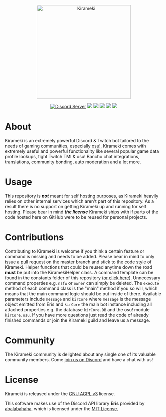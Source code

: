 <div align="center">
    <br>
    <p><img src="https://img.kirameki.one/2v01x5KE.png" height="300" alt="Kirameki"></p>
    <a href="https://discord.gg/kKPZdA6"><img src="https://discordapp.com/api/guilds/464440032577716238/embed.png" alt="Discord Server"/></a>
    <a href="https://www.gnu.org/licenses/agpl-3.0.html"><img src="https://img.shields.io/badge/license-AGPL%20v3-FF9175.svg"></a>
    <a href="https://abal.moe/Eris/"><img src="https://img.shields.io/badge/library-Eris-FF9175.svg"></a>
    <a href="https://github.com/riyacchi/chariot.js"><img src="https://img.shields.io/badge/framework-Chariot.js-FF9185.svg"></a>
    <img src="https://img.shields.io/badge/database-MySQL-FF9185.svg">
    <img src="https://img.shields.io/badge/node-10.15.3-FF9185.svg">
</div>

# About
Kirameki is an extremely powerful Discord & Twitch bot tailored to the needs of gaming communities, especially [osu!.](https://osu.ppy.sh) Kirameki comes with extremely useful and powerful functionality like several popular game data profile lookups, tight Twitch TMI & osu! Bancho chat integrations, translations, community bonding, auto moderation and a lot more.

# Usage
This repository is ***not*** meant for self hosting purposes, as Kirameki heavily relies on other internal services which aren't part of this repository. As a result there is no support on getting Kirameki up and running for self hosting. Please bear in mind ***the license*** Kirameki ships with if parts of the code hosted here on GitHub were to be reused for personal projects.

# Contributions
Contributing to Kirameki is welcome if you think a certain feature or command is missing and needs to be added. Please bear in mind to only issue a pull request on the master branch and stick to the code style of Kirameki. Helper functions that could be reused anytime down the road **must** be put into the KiramekiHelper class. A command template can be found in the constants folder of this repository ([or click here](https://github.com/riyacchi/kirameki/blob/master/src/constants/Template.kirameki)). Unnecessary command properties e.g. `nsfw` or `owner` can simply be deleted. The `execute` method of each command class is the "main" method if you so will, which means that the main command logic should be put inside of there. Available parameters include `message` and `kirCore` where `message` is the message object emitted from Eris and `kirCore` the main bot instance including all attached properties e.g. the database `kirCore.DB` and the osu! module `kirCore.osu`. If you have more questions just read the code of already finished commands or join the Kirameki guild and leave us a message.

# Community
The Kirameki community is delighted about any single one of its valuable community members. Come [join us on Discord](https://discord.gg/kKPZdA6) and have a chat with us!

# License
Kirameki is released under the [GNU AGPL v3](https://www.gnu.org/licenses/agpl-3.0.html) license.

This software makes use of the Discord API library **Eris** provided by [abalabahaha](https://github.com/abalabahaha/eris), which is licensed under the [MIT License.](https://opensource.org/licenses/MIT)

